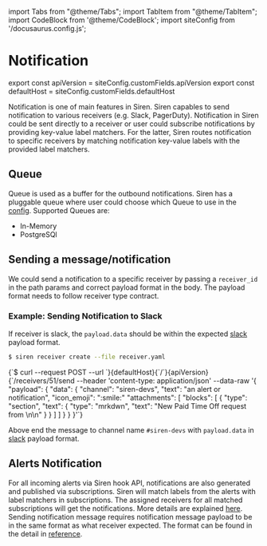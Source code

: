 import Tabs from "@theme/Tabs";
import TabItem from "@theme/TabItem";
import CodeBlock from '@theme/CodeBlock';
import siteConfig from '/docusaurus.config.js';

# Notification

export const apiVersion = siteConfig.customFields.apiVersion
export const defaultHost = siteConfig.customFields.defaultHost

Notification is one of main features in Siren. Siren capables to send notification to various receivers (e.g. Slack, PagerDuty). Notification in Siren could be sent directly to a receiver or user could subscribe notifications by providing key-value label matchers. For the latter, Siren routes notification to specific receivers by matching notification key-value labels with the provided label matchers.


## Queue

Queue is used as a buffer for the outbound notifications. Siren has a pluggable queue where user could choose which Queue to use in the [config](../reference/server_configuration.md). Supported Queues are:

- In-Memory
- PostgreSQl


## Sending a message/notification

We could send a notification to a specific receiver by passing a `receiver_id` in the path params and correct payload format in the body. The payload format needs to follow receiver type contract. 

### Example: Sending Notification to Slack

If receiver is slack, the `payload.data` should be within the expected [slack](#slack) payload format.

<Tabs groupId="api">
  <TabItem value="cli" label="CLI" default>

```bash
$ siren receiver create --file receiver.yaml
```

  </TabItem>
  <TabItem value="http" label="HTTP">
    <CodeBlock className="language-bash">
    {`$ curl --request POST
  --url `}{defaultHost}{`/`}{apiVersion}{`/receivers/51/send
  --header 'content-type: application/json'
  --data-raw '{
    "payload": {
        "data": {
            "channel": "siren-devs",
            "text": "an alert or notification",
            "icon_emoji": ":smile:"
            "attachments": [
                "blocks": [
                    {
                        "type": "section",
                        "text": {
                            "type": "mrkdwn",
                            "text": "New Paid Time Off request from <example.com|Fred Enriquez>\n\n<https://example.com|View request>"
                        }
                    }
                ]
            ]
        }
    }
}'`}
    </CodeBlock>
  </TabItem>
</Tabs>

Above end the message to channel name `#siren-devs` with `payload.data` in [slack](#slack) payload format.


## Alerts Notification

For all incoming alerts via Siren hook API, notifications are also generated and published via subscriptions. Siren will match labels from the alerts with label matchers in subscriptions. The assigned receivers for all matched subscriptions will get the notifications. More details are explained [here](./alert_history.md). Sending notification message requires notification message payload to be in the same format as what receiver expected. The format can be found in the detail in [reference](../reference/receiver.md).